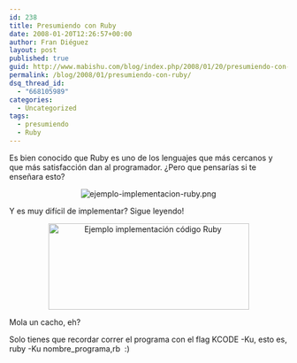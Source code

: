 ```yaml
---
id: 238
title: Presumiendo con Ruby
date: 2008-01-20T12:26:57+00:00
author: Fran Diéguez
layout: post
published: true
guid: http://www.mabishu.com/blog/index.php/2008/01/20/presumiendo-con-ruby/
permalink: /blog/2008/01/presumiendo-con-ruby/
dsq_thread_id:
  - "668105989"
categories:
  - Uncategorized
tags:
  - presumiendo
  - Ruby
---
```

Es bien conocido que Ruby es uno de los lenguajes que más cercanos y que más satisfacción dan al programador. ¿Pero que pensarías si te enseñara esto?
<p style="text-align: center;" align="center"><img class="aligncenter" src="http://www.mabishu.comwp-content/uploads/2008/01/ejemplo-codigo-ruby1.png" alt="ejemplo-implementacion-ruby.png" /></p>

Y es muy difícil de implementar? Sigue leyendo!
<p style="text-align: center;" align="center"><img class="aligncenter" src="http://www.mabishu.comwp-content/uploads/2008/01/ejemplo-implementacion-codigo-ruby11.png" alt="Ejemplo implementación código Ruby" width="363" height="156" /></p>

Mola un cacho, eh?

Solo tienes que recordar correr el programa con el flag KCODE -Ku, esto es, ruby -Ku nombre_programa,rb  :)